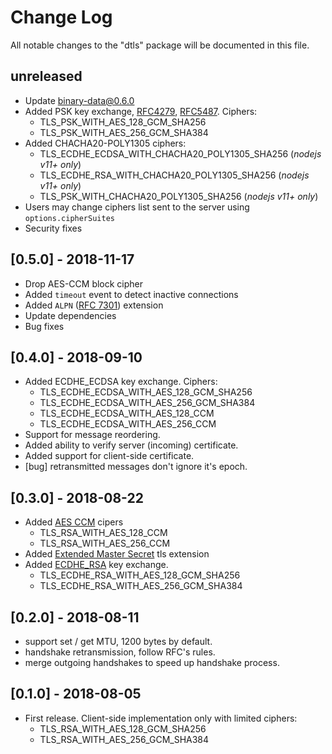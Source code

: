 # Change Log
All notable changes to the "dtls" package will be documented in this file.

## unreleased
- Update binary-data@0.6.0
- Added PSK key exchange, [RFC4279](https://tools.ietf.org/html/rfc4279), [RFC5487](https://tools.ietf.org/html/rfc5487). Ciphers:
  * TLS_PSK_WITH_AES_128_GCM_SHA256
  * TLS_PSK_WITH_AES_256_GCM_SHA384
- Added CHACHA20-POLY1305 ciphers:
  * TLS_ECDHE_ECDSA_WITH_CHACHA20_POLY1305_SHA256 (_nodejs v11+ only_)
  * TLS_ECDHE_RSA_WITH_CHACHA20_POLY1305_SHA256 (_nodejs v11+ only_)
  * TLS_PSK_WITH_CHACHA20_POLY1305_SHA256 (_nodejs v11+ only_)
- Users may change ciphers list sent to the server using `options.cipherSuites`
- Security fixes

## [0.5.0] - 2018-11-17
- Drop AES-CCM block cipher
- Added `timeout` event to detect inactive connections
- Added `ALPN` ([RFC 7301](https://tools.ietf.org/html/rfc7301)) extension
- Update dependencies
- Bug fixes

## [0.4.0] - 2018-09-10
- Added ECDHE_ECDSA key exchange. Ciphers:
  * TLS_ECDHE_ECDSA_WITH_AES_128_GCM_SHA256
  * TLS_ECDHE_ECDSA_WITH_AES_256_GCM_SHA384
  * TLS_ECDHE_ECDSA_WITH_AES_128_CCM
  * TLS_ECDHE_ECDSA_WITH_AES_256_CCM
- Support for message reordering.
- Added ability to verify server (incoming) certificate.
- Added support for client-side certificate.
- [bug] retransmitted messages don't ignore it's epoch.

## [0.3.0] - 2018-08-22
- Added [AES CCM](https://tools.ietf.org/html/rfc6655) cipers
  * TLS_RSA_WITH_AES_128_CCM
  * TLS_RSA_WITH_AES_256_CCM
- Added [Extended Master Secret](https://tools.ietf.org/html/rfc7627) tls extension
- Added [ECDHE_RSA](https://tools.ietf.org/html/draft-ietf-tls-rfc4492bis-17#section-2.2) key exchange.
  * TLS_ECDHE_RSA_WITH_AES_128_GCM_SHA256
  * TLS_ECDHE_RSA_WITH_AES_256_GCM_SHA384

## [0.2.0] - 2018-08-11
- support set / get MTU, 1200 bytes by default.
- handshake retransmission, follow RFC's rules.
- merge outgoing handshakes to speed up handshake process.

## [0.1.0] - 2018-08-05
- First release. Client-side implementation only with limited ciphers:
  * TLS_RSA_WITH_AES_128_GCM_SHA256
  * TLS_RSA_WITH_AES_256_GCM_SHA384
